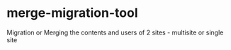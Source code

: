 # merge-migration-tool
Migration or Merging the contents and users of 2 sites - multisite or single site

